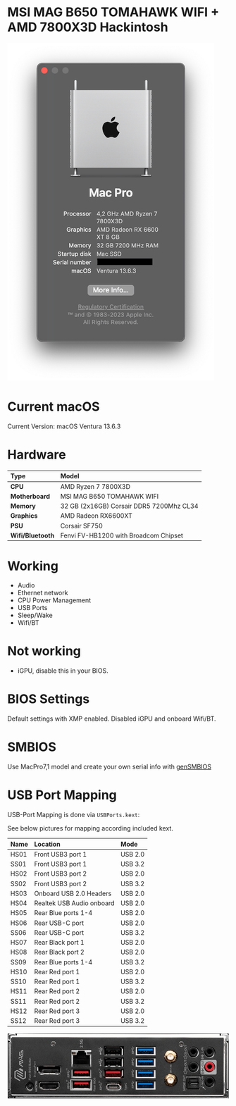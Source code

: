 

# MSI MAG B650 TOMAHAWK WIFI + AMD 7800X3D Hackintosh

![About](Docs/about.png)

# Current macOS

Current Version: macOS Ventura 13.6.3

# Hardware

| Type | Model                |
| :-------- | :------------------------- |
| **CPU** | AMD Ryzen 7 7800X3D |
| **Motherboard** | MSI MAG B650 TOMAHAWK WIFI |
| **Memory** | 32 GB (2x16GB) Corsair DDR5 7200Mhz CL34 |
| **Graphics** | AMD Radeon RX6600XT |
| **PSU** | Corsair SF750 |
| **Wifi/Bluetooth** | Fenvi FV-HB1200 with Broadcom Chipset |

# Working
- Audio
- Ethernet network
- CPU Power Management
- USB Ports
- Sleep/Wake
- Wifi/BT

# Not working
- iGPU, disable this in your BIOS.

# BIOS Settings
Default settings with XMP enabled. Disabled iGPU and onboard Wifi/BT.

# SMBIOS
Use MacPro7,1 model and create your own serial info with [genSMBIOS](https://dortania.github.io/OpenCore-Post-Install/universal/iservices.html#using-gensmbios)

# USB Port Mapping

USB-Port Mapping is done via `USBPorts.kext`:

See below pictures for mapping according included kext.

| Name | Location                | Mode      |
| :-------- | :------------------------- | :------   |
| HS01 | Front USB3 port 1 |USB 2.0|
| SS01 | Front USB3 port 1 |USB 3.2|
| HS02 | Front USB3 port 2 |USB 2.0|
| SS02 | Front USB3 port 2 |USB 3.2|
| HS03 | Onboard USB 2.0 Headers |USB 2.0|
| HS04 | Realtek USB Audio onboard |USB 2.0|
| HS05 | Rear Blue ports 1-4 |USB 2.0|
| HS06 | Rear USB-C port |USB 2.0|
| SS06 | Rear USB-C port |USB 3.2|
| HS07 | Rear Black port 1 |USB 2.0|
| HS08 | Rear Black port 2 |USB 2.0|
| SS09 | Rear Blue ports 1-4 |USB 3.2|
| HS10 | Rear Red port 1 |USB 2.0|
| SS10 | Rear Red port 1 |USB 3.2|
| HS11 | Rear Red port 2 |USB 2.0|
| SS11 | Rear Red port 2 |USB 3.2|
| HS12 | Rear Red port 3 |USB 2.0|
| SS12 | Rear Red port 3 |USB 3.2|


![backpanel](Docs/backpanel.jpg)

